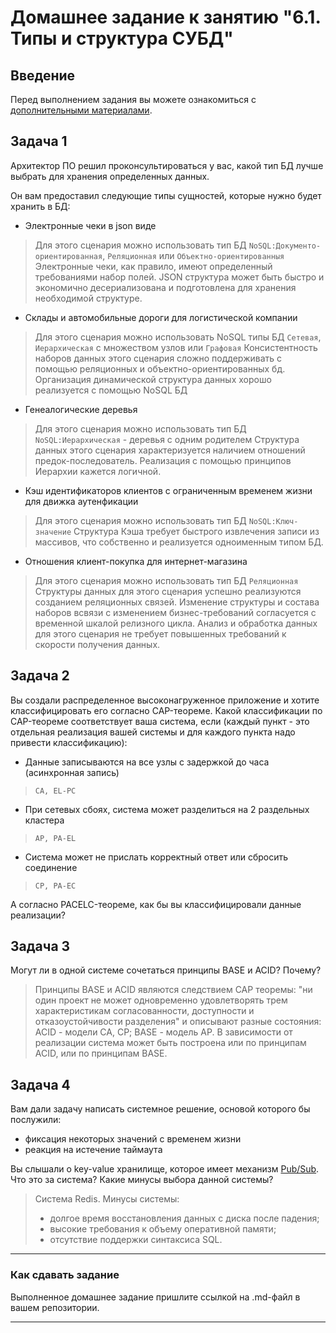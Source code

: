 # Домашнее задание к занятию "6.1. Типы и структура СУБД"

## Введение

Перед выполнением задания вы можете ознакомиться с 
[дополнительными материалами](https://github.com/netology-code/virt-homeworks/tree/master/additional/README.md).

## Задача 1

Архитектор ПО решил проконсультироваться у вас, какой тип БД 
лучше выбрать для хранения определенных данных.

Он вам предоставил следующие типы сущностей, которые нужно будет хранить в БД:

- Электронные чеки в json виде
> Для этого сценария можно использовать тип БД `NoSQL:Документо-ориентированная`, `Реляционная` или `Объектно-ориентированныя`
> Электронные чеки, как правило, имеют определенный требованиями набор полей. JSON структура может быть быстро и экономично десериализована и подготовлена для хранения необходимой структуре.
> 
- Склады и автомобильные дороги для логистической компании
> Для этого сценария можно использовать NoSQL типы БД `Сетевая`, `Иерархическая` с множеством узлов или `Графовая`
> Консистентность наборов данных этого сценария сложно поддерживать с помощью реляционных и объектно-ориентированных бд. Организация динамической структура данных хорошо реализуется с помощью NoSQL БД
>  
- Генеалогические деревья
> Для этого сценария можно использовать тип БД `NoSQL:Иерархическая` - деревья с одним родителем
> Структура данных этого сценария характеризуется наличием отношений предок-последователь. Реализация с помощью принципов Иерархии кажется логичной.
> 
- Кэш идентификаторов клиентов с ограниченным временем жизни для движка аутенфикации
> Для этого сценария можно использовать тип БД `NoSQL:Ключ-значение`
> Структура Кэша требует быстрого извлечения записи из массивов, что собственно и реализуется одноименным типом БД.
> 
- Отношения клиент-покупка для интернет-магазина
> Для этого сценария можно использовать тип БД `Реляционная`
> Структуры данных для этого сценария успешно реализуются созданием реляционных связей. Изменение структуры и состава наборов  всвязи с изменением бизнес-требований согласуется с временной шкалой релизного цикла. Анализ и обработка данных для этого сценария не требует повышенных требований к скорости получения данных.
> 


## Задача 2

Вы создали распределенное высоконагруженное приложение и хотите классифицировать его согласно 
CAP-теореме. Какой классификации по CAP-теореме соответствует ваша система, если 
(каждый пункт - это отдельная реализация вашей системы и для каждого пункта надо привести классификацию):

- Данные записываются на все узлы с задержкой до часа (асинхронная запись)
> `CA, EL-PC`
>
- При сетевых сбоях, система может разделиться на 2 раздельных кластера
> `AP, PA-EL`
>
- Система может не прислать корректный ответ или сбросить соединение
> `CP, PA-EC`
>

А согласно PACELC-теореме, как бы вы классифицировали данные реализации?

## Задача 3

Могут ли в одной системе сочетаться принципы BASE и ACID? Почему?
> Принципы BASE и ACID являются следствием CAP теоремы: "ни один проект не может одновременно удовлетворять трем характеристикам согласованности, доступности и отказоустойчивости разделения" и описывают разные состояния: ACID - модели CA, CP; BASE - модель AP.
> В зависимости от реализации система может быть построена или по принципам ACID, или по принципам BASE.

## Задача 4

Вам дали задачу написать системное решение, основой которого бы послужили:

- фиксация некоторых значений с временем жизни
- реакция на истечение таймаута

Вы слышали о key-value хранилище, которое имеет механизм [Pub/Sub](https://habr.com/ru/post/278237/). 
Что это за система? Какие минусы выбора данной системы?
> Система Redis.
> Минусы системы:
> - долгое время восстановления данных с диска после падения;
> - высокие требования к объему оперативной памяти;
> - отсутствие поддержки  синтаксиса SQL.

---

### Как cдавать задание

Выполненное домашнее задание пришлите ссылкой на .md-файл в вашем репозитории.

---
